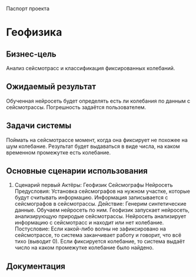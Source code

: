 Паспорт проекта
# Геофизика

## Бизнес-цель
Анализ сейсмотрасс и классификация фиксированных колебаний.

## Ожидаемый результат
Обученная нейросеть будет определять есть ли колебания по данным с сейсмотрассы. Погрешность задаётся пользователем.

## Задачи системы
Поймать на сейсмотрассе момент, когда она фиксирует не похожее на шум колебание. 
Результат будет выдаваться в виде числа, на каком временном промежутке есть колебание.

## Основные сценарии использования
1. Сценарий первый
  Актёры:
  Геофизик
  Сейсмографы
  Нейросеть
Предусловия:
  Установка сейсмографов на нужном участке, которые будут считывать информацию.
  Информация записывается с сейсмографов в сейсмотрассы.
Действие:
  Генерим синтетические данные.
  Обучаем нейросеть по ним.
  Геофизик запускает нейросеть, анализирующую природые сейсмотрассы.
  Нейросеть анализирует информацию с сейсмотрасс и находит или нет колебание.
Постусловие:
  Если какой-либо волны не зафиксировано на сейсмотрассе, то система заканчивает работу и говорит, что всё тихо (выводит 0).
  Если фиксируется колебание, то система выдаёт число на каком промежутке колебание было найдено.


## Документация




